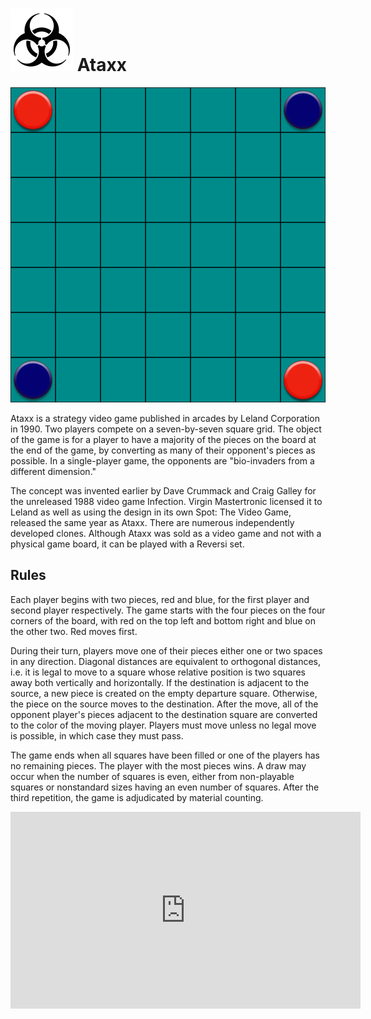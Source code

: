 # ![Ataxx](https://github.com/gbtami/pychess-variants/blob/master/static/icons/ataxx.svg) Ataxx

![Ataxx Board](https://github.com/gbtami/pychess-variants/blob/master/static/images/Ataxx.png?raw=true)

Ataxx is a strategy video game published in arcades by Leland Corporation in 1990. Two players compete on a seven-by-seven square grid. The object of the game is for a player to have a majority of the pieces on the board at the end of the game, by converting as many of their opponent's pieces as possible. In a single-player game, the opponents are "bio-invaders from a different dimension."

The concept was invented earlier by Dave Crummack and Craig Galley for the unreleased 1988 video game Infection. Virgin Mastertronic licensed it to Leland as well as using the design in its own Spot: The Video Game, released the same year as Ataxx. There are numerous independently developed clones. Although Ataxx was sold as a video game and not with a physical game board, it can be played with a Reversi set.

## Rules

Each player begins with two pieces, red and blue, for the first player and second player respectively. The game starts with the four pieces on the four corners of the board, with red on the top left and bottom right and blue on the other two. Red moves first.

During their turn, players move one of their pieces either one or two spaces in any direction. Diagonal distances are equivalent to orthogonal distances, i.e. it is legal to move to a square whose relative position is two squares away both vertically and horizontally. If the destination is adjacent to the source, a new piece is created on the empty departure square. Otherwise, the piece on the source moves to the destination. After the move, all of the opponent player's pieces adjacent to the destination square are converted to the color of the moving player. Players must move unless no legal move is possible, in which case they must pass.

The game ends when all squares have been filled or one of the players has no remaining pieces. The player with the most pieces wins. A draw may occur when the number of squares is even, either from non-playable squares or nonstandard sizes having an even number of squares. After the third repetition, the game is adjudicated by material counting.

<iframe width="560" height="315" src="https://www.youtube.com/embed/rYIyB6Pw8VE" frameborder="0" allowfullscreen></iframe>
